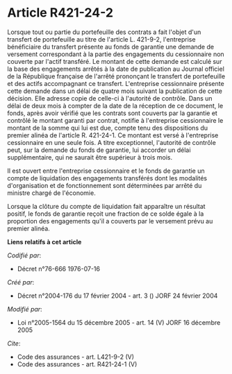 # Article R421-24-2

Lorsque tout ou partie du portefeuille des contrats a fait l'objet d'un transfert de portefeuille au titre de l'article L.
421-9-2, l'entreprise bénéficiaire du transfert présente au fonds de garantie une demande de versement correspondant à la
partie des engagements du cessionnaire non couverte par l'actif transféré. Le montant de cette demande est calculé sur la
base des engagements arrêtés à la date de publication au Journal officiel de la République française de l'arrêté prononçant
le transfert de portefeuille et des actifs accompagnant ce transfert. L'entreprise cessionnaire présente cette demande dans
un délai de quatre mois suivant la publication de cette décision. Elle adresse copie de celle-ci à l'autorité de contrôle.
Dans un délai de deux mois à compter de la date de la réception de ce document, le fonds, après avoir vérifié que les
contrats sont couverts par la garantie et contrôlé le montant garanti par contrat, notifie à l'entreprise cessionnaire le
montant de la somme qui lui est due, compte tenu des dispositions du premier alinéa de l'article R. 421-24-1. Ce montant est
versé à l'entreprise cessionnaire en une seule fois. A titre exceptionnel, l'autorité de contrôle peut, sur la demande du
fonds de garantie, lui accorder un délai supplémentaire, qui ne saurait être supérieur à trois mois. 

Il est ouvert entre l'entreprise cessionnaire et le fonds de garantie un compte de liquidation des engagements transférés
dont les modalités d'organisation et de fonctionnement sont déterminées par arrêté du ministre chargé de l'économie. 

Lorsque la clôture du compte de liquidation fait apparaître un résultat positif, le fonds de garantie reçoit une fraction de
ce solde égale à la proportion des engagements qu'il a couverts par le versement prévu au premier alinéa.

**Liens relatifs à cet article**

_Codifié par_:

  - Décret n°76-666 1976-07-16

_Créé par_:

  - Décret n°2004-176 du 17 février 2004 - art. 3 () JORF 24 février 2004

_Modifié par_:

  - Loi n°2005-1564 du 15 décembre 2005 - art. 14 (V) JORF 16 décembre 2005

_Cite_:

  - Code des assurances - art. L421-9-2 (V)
  - Code des assurances - art. R421-24-1 (V)
